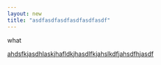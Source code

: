 ```yaml
---
layout: new
title: "asdfasdfasdfasdfasdfasdf"
---
```

<p>
what
</p>
<a href="index.md">ahdsfkjasdhlaskjhafldkjhasdlfkjahslkdfjahsdfhjasdf</a>
